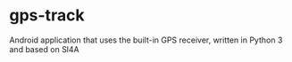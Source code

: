# gps-track
Android application that uses the built-in GPS receiver, written in Python 3 and based on Sl4A
